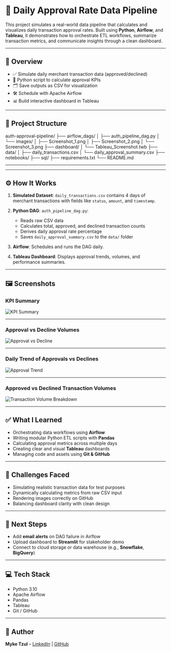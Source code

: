 # 🔐 Daily Approval Rate Data Pipeline

This project simulates a real-world data pipeline that calculates and visualizes daily transaction approval rates. Built using **Python**, **Airflow**, and **Tableau**, it demonstrates how to orchestrate ETL workflows, summarize transaction metrics, and communicate insights through a clean dashboard.

---

## 🚀 Overview

- ✅ Simulate daily merchant transaction data (approved/declined)
- 🐍 Python script to calculate approval KPIs
- 🗂️ Save outputs as CSV for visualization
- 🛠️ Schedule with Apache Airflow
- 📊 Build interactive dashboard in Tableau

---

## 📁 Project Structure

auth-approval-pipeline/
├── airflow_dags/
│ ├── auth_pipeline_dag.py
│ └── images/
│ ├── Screenshot_1.png
│ ├── Screenshot_2.png
│ └── Screenshot_3.png
├── dashboard/
│ └── Tableau_Screenshot.twb
├── data/
│ ├── daily_transactions.csv
│ └── daily_approval_summary.csv
├── notebooks/
├── sql/
├── requirements.txt
└── README.md

----


---

## ⚙️ How It Works

1. **Simulated Dataset**: `daily_transactions.csv` contains 4 days of merchant transactions with fields like `status`, `amount`, and `timestamp`.

2. **Python DAG**: `auth_pipeline_dag.py`:
   - Reads raw CSV data
   - Calculates total, approved, and declined transaction counts
   - Derives daily approval rate percentage
   - Saves `daily_approval_summary.csv` to the `data/` folder

3. **Airflow**: Schedules and runs the DAG daily.

4. **Tableau Dashboard**: Displays approval trends, volumes, and performance summaries.

---

## 🖼️ Screenshots

### KPI Summary

![KPI Summary](airflow_dags/images/kpi_summary_dashboard.png)

---

### Approval vs Decline Volumes

![Approval vs Decline](airflow_dags/images/approval_vs_decline_volume.png)

---

### Daily Trend of Approvals vs Declines

![Approval Trend](airflow_dags/images/auth_trend_chart.png)

---

### Approved vs Declined Transaction Volumes

![Transaction Volume Breakdown](airflow_dags/images/volume_trend_comparison.png)


---

## ✅ What I Learned

- Orchestrating data workflows using **Airflow**
- Writing modular Python ETL scripts with **Pandas**
- Calculating approval metrics across multiple days
- Creating clear and visual **Tableau** dashboards
- Managing code and assets using **Git & GitHub**

---

## 📌 Challenges Faced

- Simulating realistic transaction data for test purposes  
- Dynamically calculating metrics from raw CSV input  
- Rendering images correctly on GitHub  
- Balancing dashboard clarity with clean design  

---

## 🚧 Next Steps

- Add **email alerts** on DAG failure in Airflow  
- Upload dashboard to **Streamlit** for stakeholder demo  
- Connect to cloud storage or data warehouse (e.g., **Snowflake**, **BigQuery**)  

---

## 💻 Tech Stack

- Python 3.10  
- Apache Airflow  
- Pandas  
- Tableau  
- Git / GitHub  

---

## 🧠 Author

**Myke Tzul** – [LinkedIn](https://www.linkedin.com/in/mykeil-tzul) | [GitHub](https://github.com/Mykeil-tzul)






